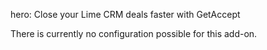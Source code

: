 hero: Close your Lime CRM deals faster with GetAccept

There is currently no configuration possible for this add-on.
